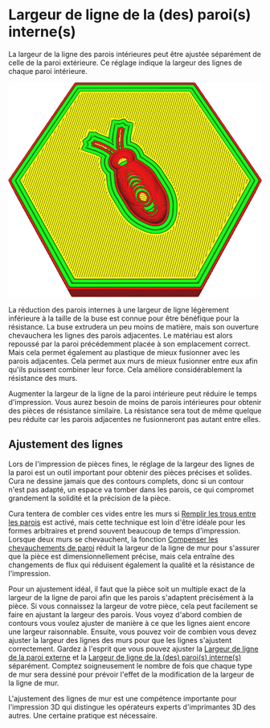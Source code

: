 Largeur de ligne de la (des) paroi(s) interne(s)
===

La largeur de la ligne des parois intérieures peut être ajustée séparément de celle de la paroi extérieure. Ce réglage indique la largeur des lignes de chaque paroi intérieure.

![Les lignes des murs intérieurs sont beaucoup plus larges que les autres](../../../articles/images/wall_line_width_x.png)

La réduction des parois internes à une largeur de ligne légèrement inférieure à la taille de la buse est connue pour être bénéfique pour la résistance. La buse extrudera un peu moins de matière, mais son ouverture chevauchera les lignes des parois adjacentes. Le matériau est alors repoussé par la paroi précédemment placée à son emplacement correct. Mais cela permet également au plastique de mieux fusionner avec les parois adjacentes. Cela permet aux murs de mieux fusionner entre eux afin qu'ils puissent combiner leur force. Cela améliore considérablement la résistance des murs.

Augmenter la largeur de la ligne de la paroi intérieure peut réduire le temps d'impression. Vous aurez besoin de moins de parois intérieures pour obtenir des pièces de résistance similaire. La résistance sera tout de même quelque peu réduite car les parois adjacentes ne fusionneront pas autant entre elles.

Ajustement des lignes
----
Lors de l'impression de pièces fines, le réglage de la largeur des lignes de la paroi est un outil important pour obtenir des pièces précises et solides. Cura ne dessine jamais que des contours complets, donc si un contour n'est pas adapté, un espace va tomber dans les parois, ce qui compromet grandement la solidité et la précision de la pièce.

Cura tentera de combler ces vides entre les murs si [Remplir les trous entre les parois](../shell/fill_perimeter_gaps.md) est activé, mais cette technique est loin d'être idéale pour les formes arbitraires et prend souvent beaucoup de temps d'impression. Lorsque deux murs se chevauchent, la fonction [Compenser les chevauchements de paroi](../shell/travel_compensate_overlapping_walls_enabled.md) réduit la largeur de la ligne de mur pour s'assurer que la pièce est dimensionnellement précise, mais cela entraîne des changements de flux qui réduisent également la qualité et la résistance de l'impression.

Pour un ajustement idéal, il faut que la pièce soit un multiple exact de la largeur de la ligne de paroi afin que les parois s'adaptent précisément à la pièce. Si vous connaissez la largeur de votre pièce, cela peut facilement se faire en ajustant la largeur des parois. Vous voyez d'abord combien de contours vous voulez ajuster de manière à ce que les lignes aient encore une largeur raisonnable. Ensuite, vous pouvez voir de combien vous devez ajuster la largeur des lignes des murs pour que les lignes s'ajustent correctement. Gardez à l'esprit que vous pouvez ajuster la [Largeur de ligne de la paroi externe](wall_line_width_0.md) et la [Largeur de ligne de la (des) paroi(s) interne(s)](wall_line_width_x.md) séparément. Comptez soigneusement le nombre de fois que chaque type de mur sera dessiné pour prévoir l'effet de la modification de la largeur de la ligne de mur.

L'ajustement des lignes de mur est une compétence importante pour l'impression 3D qui distingue les opérateurs experts d'imprimantes 3D des autres. Une certaine pratique est nécessaire.


